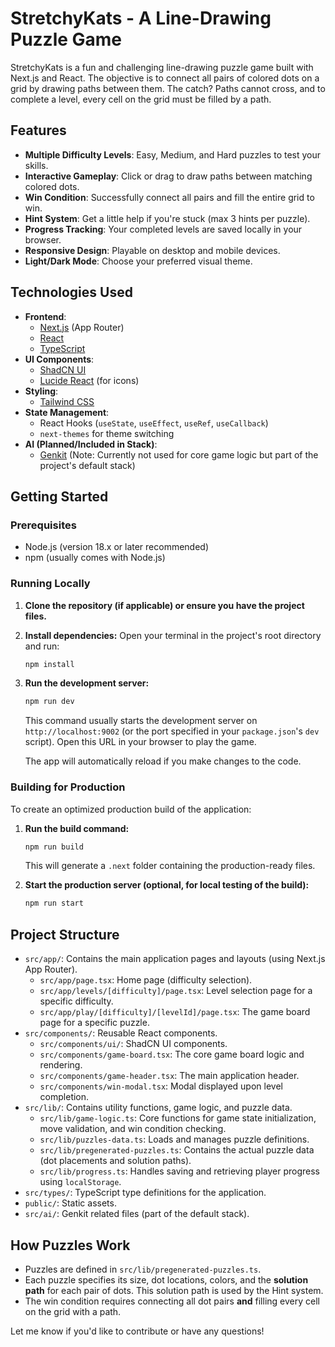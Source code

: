 
# StretchyKats - A Line-Drawing Puzzle Game

StretchyKats is a fun and challenging line-drawing puzzle game built with Next.js and React. The objective is to connect all pairs of colored dots on a grid by drawing paths between them. The catch? Paths cannot cross, and to complete a level, every cell on the grid must be filled by a path.

## Features

*   **Multiple Difficulty Levels**: Easy, Medium, and Hard puzzles to test your skills.
*   **Interactive Gameplay**: Click or drag to draw paths between matching colored dots.
*   **Win Condition**: Successfully connect all pairs and fill the entire grid to win.
*   **Hint System**: Get a little help if you're stuck (max 3 hints per puzzle).
*   **Progress Tracking**: Your completed levels are saved locally in your browser.
*   **Responsive Design**: Playable on desktop and mobile devices.
*   **Light/Dark Mode**: Choose your preferred visual theme.

## Technologies Used

*   **Frontend**:
    *   [Next.js](https://nextjs.org/) (App Router)
    *   [React](https://reactjs.org/)
    *   [TypeScript](https://www.typescriptlang.org/)
*   **UI Components**:
    *   [ShadCN UI](https://ui.shadcn.com/)
    *   [Lucide React](https://lucide.dev/) (for icons)
*   **Styling**:
    *   [Tailwind CSS](https://tailwindcss.com/)
*   **State Management**:
    *   React Hooks (`useState`, `useEffect`, `useRef`, `useCallback`)
    *   `next-themes` for theme switching
*   **AI (Planned/Included in Stack)**:
    *   [Genkit](https://firebase.google.com/docs/genkit) (Note: Currently not used for core game logic but part of the project's default stack)

## Getting Started

### Prerequisites

*   Node.js (version 18.x or later recommended)
*   npm (usually comes with Node.js)

### Running Locally

1.  **Clone the repository (if applicable) or ensure you have the project files.**

2.  **Install dependencies:**
    Open your terminal in the project's root directory and run:
    ```bash
    npm install
    ```

3.  **Run the development server:**
    ```bash
    npm run dev
    ```
    This command usually starts the development server on `http://localhost:9002` (or the port specified in your `package.json`'s `dev` script). Open this URL in your browser to play the game.

    The app will automatically reload if you make changes to the code.

### Building for Production

To create an optimized production build of the application:

1.  **Run the build command:**
    ```bash
    npm run build
    ```
    This will generate a `.next` folder containing the production-ready files.

2.  **Start the production server (optional, for local testing of the build):**
    ```bash
    npm run start
    ```

## Project Structure

*   `src/app/`: Contains the main application pages and layouts (using Next.js App Router).
    *   `src/app/page.tsx`: Home page (difficulty selection).
    *   `src/app/levels/[difficulty]/page.tsx`: Level selection page for a specific difficulty.
    *   `src/app/play/[difficulty]/[levelId]/page.tsx`: The game board page for a specific puzzle.
*   `src/components/`: Reusable React components.
    *   `src/components/ui/`: ShadCN UI components.
    *   `src/components/game-board.tsx`: The core game board logic and rendering.
    *   `src/components/game-header.tsx`: The main application header.
    *   `src/components/win-modal.tsx`: Modal displayed upon level completion.
*   `src/lib/`: Contains utility functions, game logic, and puzzle data.
    *   `src/lib/game-logic.ts`: Core functions for game state initialization, move validation, and win condition checking.
    *   `src/lib/puzzles-data.ts`: Loads and manages puzzle definitions.
    *   `src/lib/pregenerated-puzzles.ts`: Contains the actual puzzle data (dot placements and solution paths).
    *   `src/lib/progress.ts`: Handles saving and retrieving player progress using `localStorage`.
*   `src/types/`: TypeScript type definitions for the application.
*   `public/`: Static assets.
*   `src/ai/`: Genkit related files (part of the default stack).

## How Puzzles Work

*   Puzzles are defined in `src/lib/pregenerated-puzzles.ts`.
*   Each puzzle specifies its size, dot locations, colors, and the **solution path** for each pair of dots. This solution path is used by the Hint system.
*   The win condition requires connecting all dot pairs **and** filling every cell on the grid with a path.

Let me know if you'd like to contribute or have any questions!
